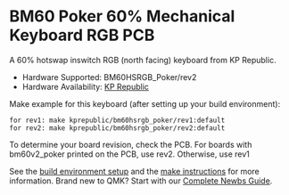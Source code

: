 # BM60 Poker 60% Mechanical Keyboard RGB PCB

A 60% hotswap inswitch RGB (north facing) keyboard from KP Republic. 

* Hardware Supported: BM60HSRGB_Poker/rev2
* Hardware Availability: [KP Republic](https://kprepublic.com/products/bm60-rgb-poker-60-gh60-hot-swap-custom-mechanical-keyboard-pcb-program-qmk-underglow-type-c)

Make example for this keyboard (after setting up your build environment):

    for rev1: make kprepublic/bm60hsrgb_poker/rev1:default
    for rev2: make kprepublic/bm60hsrgb_poker/rev2:default


To determine your board revision, check the PCB. For boards with bm60v2_poker printed on the PCB, use rev2. Otherwise, use rev1

See the [build environment setup](https://docs.qmk.fm/#/getting_started_build_tools) and the [make instructions](https://docs.qmk.fm/#/getting_started_make_guide) for more information. Brand new to QMK? Start with our [Complete Newbs Guide](https://docs.qmk.fm/#/newbs).



